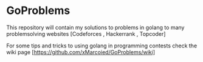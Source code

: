 # GoProblems
This repository will contain my solutions to problems in golang to many problemsolving websites [Codeforces , Hackerrank , Topcoder]

For some tips and tricks to using golang in programming contests check the wiki page [https://github.com/xMarcoied/GoProblems/wiki]
